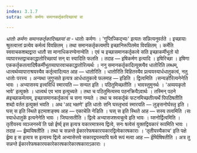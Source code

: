 ```yaml
---
index: 3.1.7
sutra: धातोः कर्मणः समानकर्तृकादिच्छायां वा

---
```

_धातोः कर्मणः समानकर्तृकादिच्छायां वा_ - धातोः कर्मणः । 'गुप्तिज्किद्भ्यः' इत्यतः सन्नित्यनुवर्तते । इच्छायाः श्रुतत्वात्तां प्रत्येव कर्मत्वं विवक्षितम् । तथा समानकर्तृकत्वमपि इच्छानिरूपितमेव विवक्षितम् । कर्मेति स्ववाचकशब्दद्वारा धातौ सा मानाधिकरण्येनान्वेति । एवं च इच्छासमानकर्तृकत्वे सति इच्छाकर्मीभूतो यो व्यापारस्तद्वाचकाद्धातोरिच्छायां सन् वा स्यादिति फलति । तदाह  —  इषिकर्मण इत्यादि । इषिरिच्छा । इषिणा एककर्तृकतत्वादिषैकर्मीभूतव्यापारवाचकाद्धातोरित्यर्थः । ननु समानकर्तृकादित्युक्त्यैव धातोरिति लब्धम्, धात्वर्थव्यापाराश्रयस्यैव कर्तृत्वादित्यत आह —  धातोरिति । धातोरिति विहितस्यैव प्रत्ययस्यार्धधातुकत्वं, नतु धातोः परस्य । अन्यथा जुगुप्सते इत्यत्र आर्धधातुकत्वे फलमाह  —  इडिति । द्वित्वमिति ।सन्यङो॑रित्यनेनेति भावः । अभ्यासस्य इत्त्वविधिं स्मारयति —  सन्यत इति । पठितुमिच्छतीति । भावस्तुमुनर्थः । 'अव्ययकृतो भावे' इत्युक्तेः । धात्वर्थ एव भाव इत्युच्यते । तथा च पठितुमित्यस्य पठनक्रियैऽवार्थः । तस्मिन् पठने #इच्छाकर्मत्वम्, इच्छासमानकर्तृकत्वं च सना गम्यते । तथा च स्वकर्तृकं फटनमिच्छतीत्यर्थे पिपठिषतीति शब्दो वर्तत इत्युक्तं भवति । अथ 'अद भक्षणे' इति धातोः सनि घस्लृभावं स्मारयति —  लुङ्सनोर्घस्लृ इति । घस् स इति स्थिते इटमाशङ्क्य आह —  एकाचेति नेडिति । घस् स इति स्थिते आह —  सस्य तत्वमिति ।सः स्यार्धधातुके॑ इत्यनेनेति भावः । जिघत्सतीति । द्वित्वे अभ्यासजश्त्वचुत्वे इति भावः । य्सनोर्द्वित्वमिति ।तृतीयस्य व्यञ्जनस्ये॑ ति पक्षे ईर्ष्य् इस इत्यत्र यकारमात्रस्य द्वित्वे, सनः षत्वेसं युक्तद्वियकारं रूपमिति भावः । तदाह  —  ईष्र्ययिषतीति । तथा च सन्नन्ते ईकाररेफषकारयकारद्वित्वेकारषकाराः । 'तृतीयस्यैकाच' इति पक्षे ईष्र्य इ स इत्यत्र स इत्यस्य द्वित्वे अभ्यासेत्तवे सकारद्वयस्यापि षत्वे रूपं मत्वा आह —  ईर्ष्यिषिषतीति । अत्र तु सन्नन्ते ईकाररेफषकारयकारेकारषकारेकारषकाराऽकाराः ।